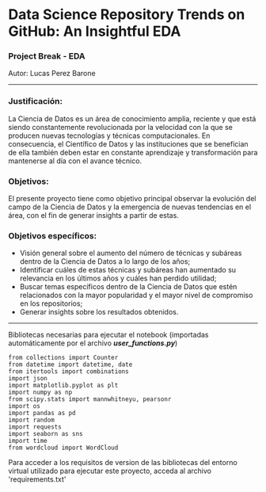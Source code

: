 # Data Science Repository Trends on GitHub: An Insightful EDA

### Project Break - EDA
Autor: Lucas Perez Barone

--------------------------------------

### Justificación: 
La Ciencia de Datos es un área de conocimiento amplia, reciente y que está siendo constantemente revolucionada por la velocidad con la que se producen nuevas tecnologías y técnicas computacionales. En consecuencia, el Científico de Datos y las instituciones que se benefician de ella también deben estar en constante aprendizaje y transformación para mantenerse al día con el avance técnico.

### Objetivos: 
El presente proyecto tiene como objetivo principal observar la evolución del campo de la Ciencia de Datos y la emergencia de nuevas tendencias en el área, con el fin de generar insights a partir de estas.

### Objetivos específicos:
* Visión general sobre el aumento del número de técnicas y subáreas dentro de la Ciencia de Datos a lo largo de los años;
* Identificar cuáles de estas técnicas y subáreas han aumentado su relevancia en los últimos años y cuáles han perdido utilidad;
* Buscar temas específicos dentro de la Ciencia de Datos que estén relacionados con la mayor popularidad y el mayor nivel de compromiso en los repositorios;
* Generar insights sobre los resultados obtenidos.

---------------------------------------

Bibliotecas necesarias para ejecutar el notebook (importadas automáticamente por el archivo ***user_functions.py***)

```pyton
from collections import Counter
from datetime import datetime, date
from itertools import combinations
import json
import matplotlib.pyplot as plt
import numpy as np
from scipy.stats import mannwhitneyu, pearsonr
import os
import pandas as pd
import random
import requests
import seaborn as sns
import time
from wordcloud import WordCloud
```


Para acceder a los requisitos de version de las bibliotecas del entorno virtual utilizado para ejecutar este proyecto, acceda al archivo 'requirements.txt'
